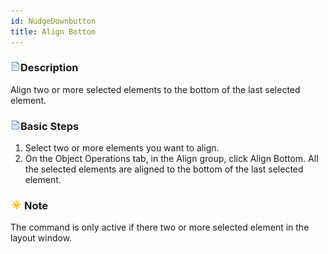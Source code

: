 ```yaml
---
id: NudgeDownbutton
title: Align Bottom
---
```

### ![](../../img/read.gif)Description

Align two or more selected elements to the bottom of the last selected element.

### ![](../../img/read.gif)Basic Steps

  1. Select two or more elements you want to align. 
  2. On the Object Operations tab, in the Align group, click Align Bottom. All the selected elements are aligned to the bottom of the last selected element.

### ![](../../img/note.png)Note

The command is only active if there two or more selected element in the layout window.